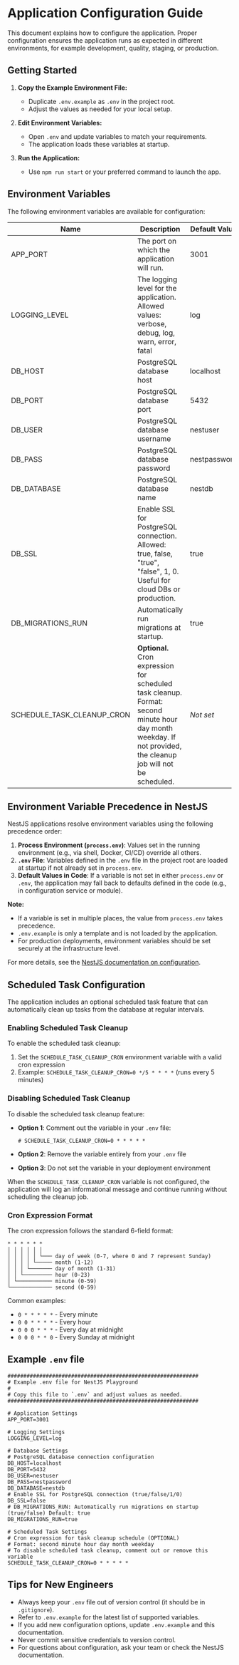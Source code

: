 # Application Configuration Guide

This document explains how to configure the application. Proper configuration ensures the application runs as expected in different environments, for example development, quality, staging, or production.

## Getting Started

1. **Copy the Example Environment File:**
   - Duplicate `.env.example` as `.env` in the project root.
   - Adjust the values as needed for your local setup.

2. **Edit Environment Variables:**
   - Open `.env` and update variables to match your requirements.
   - The application loads these variables at startup.

3. **Run the Application:**
   - Use `npm run start` or your preferred command to launch the app.

## Environment Variables

The following environment variables are available for configuration:

| Name                       | Description                                                                                                                                                     | Default Value |
| -------------------------- | --------------------------------------------------------------------------------------------------------------------------------------------------------------- | ------------- |
| APP_PORT                   | The port on which the application will run.                                                                                                                     | 3001          |
| LOGGING_LEVEL              | The logging level for the application. Allowed values: verbose, debug, log, warn, error, fatal                                                                  | log           |
| DB_HOST                    | PostgreSQL database host                                                                                                                                        | localhost     |
| DB_PORT                    | PostgreSQL database port                                                                                                                                        | 5432          |
| DB_USER                    | PostgreSQL database username                                                                                                                                    | nestuser      |
| DB_PASS                    | PostgreSQL database password                                                                                                                                    | nestpassword  |
| DB_DATABASE                | PostgreSQL database name                                                                                                                                        | nestdb        |
| DB_SSL                     | Enable SSL for PostgreSQL connection. Allowed: true, false, "true", "false", 1, 0. Useful for cloud DBs or production.                                          | true          |
| DB_MIGRATIONS_RUN          | Automatically run migrations at startup.                                                                                                                        | true          |
| SCHEDULE_TASK_CLEANUP_CRON | **Optional.** Cron expression for scheduled task cleanup. Format: second minute hour day month weekday. If not provided, the cleanup job will not be scheduled. | _Not set_     |

## Environment Variable Precedence in NestJS

NestJS applications resolve environment variables using the following precedence order:

1. **Process Environment (`process.env`)**: Values set in the running environment (e.g., via shell, Docker, CI/CD) override all others.
2. **`.env` File**: Variables defined in the `.env` file in the project root are loaded at startup if not already set in `process.env`.
3. **Default Values in Code**: If a variable is not set in either `process.env` or `.env`, the application may fall back to defaults defined in the code (e.g., in configuration service or module).

**Note:**

- If a variable is set in multiple places, the value from `process.env` takes precedence.
- `.env.example` is only a template and is not loaded by the application.
- For production deployments, environment variables should be set securely at the infrastructure level.

For more details, see the [NestJS documentation on configuration](https://docs.nestjs.com/techniques/configuration).

## Scheduled Task Configuration

The application includes an optional scheduled task feature that can automatically clean up tasks from the database at regular intervals.

### Enabling Scheduled Task Cleanup

To enable the scheduled task cleanup:

1. Set the `SCHEDULE_TASK_CLEANUP_CRON` environment variable with a valid cron expression
2. Example: `SCHEDULE_TASK_CLEANUP_CRON=0 */5 * * * *` (runs every 5 minutes)

### Disabling Scheduled Task Cleanup

To disable the scheduled task cleanup feature:

- **Option 1**: Comment out the variable in your `.env` file:

  ```dotenv
  # SCHEDULE_TASK_CLEANUP_CRON=0 * * * * *
  ```

- **Option 2**: Remove the variable entirely from your `.env` file

- **Option 3**: Do not set the variable in your deployment environment

When the `SCHEDULE_TASK_CLEANUP_CRON` variable is not configured, the application will log an informational message and continue running without scheduling the cleanup job.

### Cron Expression Format

The cron expression follows the standard 6-field format:

```
* * * * * *
│ │ │ │ │ │
│ │ │ │ │ └─── day of week (0-7, where 0 and 7 represent Sunday)
│ │ │ │ └───── month (1-12)
│ │ │ └─────── day of month (1-31)
│ │ └───────── hour (0-23)
│ └─────────── minute (0-59)
└───────────── second (0-59)
```

Common examples:

- `0 * * * * *` - Every minute
- `0 0 * * * *` - Every hour
- `0 0 0 * * *` - Every day at midnight
- `0 0 0 * * 0` - Every Sunday at midnight

## Example `.env` file

```dotenv
############################################################
# Example .env file for NestJS Playground
#
# Copy this file to `.env` and adjust values as needed.
############################################################

# Application Settings
APP_PORT=3001

# Logging Settings
LOGGING_LEVEL=log

# Database Settings
# PostgreSQL database connection configuration
DB_HOST=localhost
DB_PORT=5432
DB_USER=nestuser
DB_PASS=nestpassword
DB_DATABASE=nestdb
# Enable SSL for PostgreSQL connection (true/false/1/0)
DB_SSL=false
# DB_MIGRATIONS_RUN: Automatically run migrations on startup (true/false) Default: true
DB_MIGRATIONS_RUN=true

# Scheduled Task Settings
# Cron expression for task cleanup schedule (OPTIONAL)
# Format: second minute hour day month weekday
# To disable scheduled task cleanup, comment out or remove this variable
SCHEDULE_TASK_CLEANUP_CRON=0 * * * * *
```

## Tips for New Engineers

- Always keep your `.env` file out of version control (it should be in `.gitignore`).
- Refer to `.env.example` for the latest list of supported variables.
- If you add new configuration options, update `.env.example` and this documentation.
- Never commit sensitive credentials to version control.
- For questions about configuration, ask your team or check the NestJS documentation.
